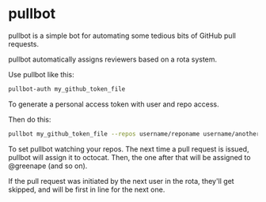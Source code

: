 # pullbot

pullbot is a simple bot for automating some tedious bits of GitHub pull requests.

pullbot automatically assigns reviewers based on a rota system.

Use pullbot like this:

```bash
pullbot-auth my_github_token_file
```

To generate a personal access token with user and repo access.

Then do this:

```bash
pullbot my_github_token_file --repos username/reponame username/another_reponame --users octocat greenape
```

To set pullbot watching your repos. The next time a pull request is issued, pullbot will assign it to octocat. Then, the one after that will be assigned to @greenape (and so on).

If the pull request was initiated by the next user in the rota, they'll get skipped, and will be first in line for the next one.
